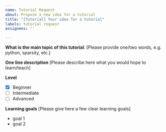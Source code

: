 ```yaml
---
name: Tutorial Request
about: Propose a new idea for a tutorial
title: "[Tutorial] Your idea for a tutorial"
labels: tutorial request
assignees: ''

---
```


**What is the main topic of this tutorial**: [Please provide one/two words, e.g. python, sparsity, etc.]

**One line description**
[Please describe here what you would hope to learn/teach]

**Level**
- [x] Beginner
- [ ] Intermediate
- [ ] Advanced

**Learning goals**
[Please give here a few clear learning goals]
  - goal 1
  - goal 2
